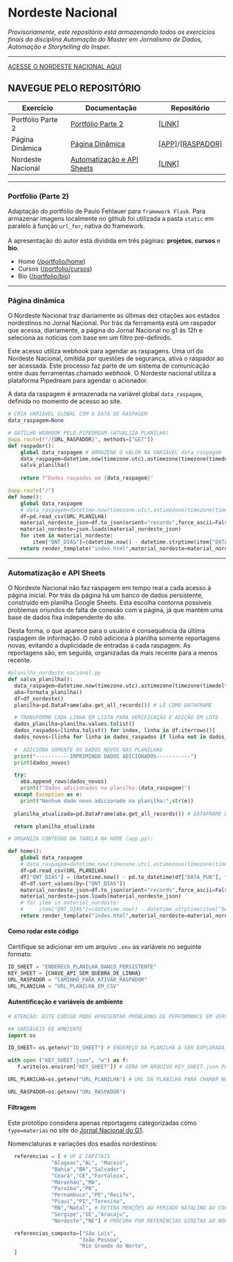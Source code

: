 # Nordeste Nacional
_Provisoriamente, este repositório está armazenando todos os exercícios finais da disciplina Automação do Master em Jornalismo de Dados, Automação e Storytelling do Insper._
<hr>

[ACESSE O NORDESTE NACIONAL AQUI](nordeste-nacional.onrender.com)

## **NAVEGUE PELO REPOSITÓRIO**
| **Exercício** | **Documentação** | **Repositório** |
------------|-------------- | --------- |
| Portfólio Parte 2 | [Portfólio Parte 2](https://github.com/cindydamasceno/nordestenacional/edit/main/README.md#p%C3%A1gina-din%C3%A2mica) | [[LINK]](https://github.com/cindydamasceno/nordestenacional/blob/main/app.py) |
| Página Dinâmica | [Página Dinâmica](https://github.com/cindydamasceno/nordestenacional/edit/main/README.md#p%C3%A1gina-din%C3%A2mica) | [[APP]](https://github.com/cindydamasceno/nordestenacional/blob/main/app.py)/[[RASPADOR]](https://github.com/cindydamasceno/nordestenacional/blob/main/nordeste_nacional.py) |
| Nordeste Nacional | [Automatização e API Sheets](https://github.com/cindydamasceno/nordestenacional/edit/main/README.md#p%C3%A1gina-din%C3%A2mica) | [[LINK]](https://github.com/cindydamasceno/nordestenacional/blob/main/planilha_nordeste_nacional.py) |

<hr>

### Portfólio (Parte 2)

Adaptação do portfólio de Paulo Fehlauer para `framework Flask`. Para armazenar imagens localmente no github foi utilizada a pasta `static` em paralelo à função `url_for`, nativa do framework. <br><br>
A apresentação do autor está dividida em três páginas: **projetos**, **cursos** e **bio**.
- Home ([/portfolio/home](https://nordeste-nacional.onrender.com/portfolio/home))
- Cursos ([/portfolio/cursos](https://nordeste-nacional.onrender.com/portfolio/cursos))
- Bio ([/portfolio/bio](https://nordeste-nacional.onrender.com/portfolio/bio))

<hr>
 
### Página dinâmica

O Nordeste Nacional traz diariamente as últimas dez citações aos estados nordestinos no Jornal Nacional. Por trás da ferramenta está um raspador que acessa, diariamente, a página do Jornal Nacional no g1 às 12h e seleciona as notícias com base em um filtro pré-definido. 

Este acesso utiliza webhook para agendar as raspagens. Uma url do Nordeste Nacional, omitida por questões de segurança, ativa o raspador ao ser acessada. Este processo faz parte de um sistema de comunicação entre duas ferramentas chamado _webhook_. O Nordeste nacional utiliza a plataforma Pipedream para agendar o acionador. 

A data da raspagem é armazenada na variável global `data_raspagem`, definida no momento de acesso ao site. 

```Python
# CRIA VARIÁVEL GLOBAL COM A DATA DE RASPAGEM
data_raspagem=None

# GATILHO WEBHOOK PELO PIPEDREAM (ATUALIZA PLANILHA)
@app.route(f"/{URL_RASPADOR}", methods=["GET"])
def raspador():
    global data_raspagem # ARMAZENA O VALOR NA VARIÁVEL data_raspagem 
    data_raspagem=datetime.now(timezone.utc).astimezone(timezone(timedelta(hours=-3))).strftime('%d/%m/%Y às %Hh%M')
    salva_planilha()
    
    return f"Dados raspados em {data_raspagem}"

@app.route("/")
def home():
    global data_raspagem
    # data_raspagem=datetime.now(timezone.utc).astimezone(timezone(timedelta(hours=-3))).strftime('%d/%m/%Y às %Hh%M')
    df=pd.read_csv(URL_PLANILHA)
    material_nordeste_json=df.to_json(orient="records",force_ascii=False,indent=4)
    material_nordeste=json.loads(material_nordeste_json)
    for item in material_nordeste:
        item["QNT_DIAS"]=(datetime.now() - datetime.strptime(item["DATA_PUB"], '%d/%m/%Y')).days
    return render_template("index.html",material_nordeste=material_nordeste,data_raspagem=data_raspagem)
```


<hr>

### Automatização e API Sheets

O Nordeste Nacional não faz raspagem em tempo real a cada acesso à página inicial. Por trás da página há um banco de dados persistente, construído em planilha Google Sheets. Esta escolha contorna possíveis problemas oriundos de falta de conexão com a página, já que mantém uma base de dados fixa independente do site. 

Desta forma, o que aparece para o usuário é consequência da última raspagem de informação. O robô adiciona à planilha somente reportagens novas, evitando a duplicidade de entradas a cada raspagem. As reportagens são, em seguida, organizadas da mais recente para a menos recente. 

```Python
#planilha_nordeste_nacional.py
def salva_planilha():
  data_raspagem=datetime.now(timezone.utc).astimezone(timezone(timedelta(hours=-3))).strftime('%d/%m/%Y às %Hh%M')
  aba=formata_planilha()
  df=df_nordeste()
  planilha=pd.DataFrame(aba.get_all_records()) # LÊ COMO DATAFRAME

  # TRANSFORMA CADA LINHA EM LISTA PARA VERIFICAÇÃO E ADIÇÃO EM LOTE
  dados_planilha=planilha.values.tolist()
  dados_raspados=[linha.tolist() for index, linha in df.iterrows()]
  dados_novos=[linha for linha in dados_raspados if linha not in dados_planilha]
  
  #  ADICIONA SOMENTE OS DADOS NOVOS NAS PLANILHAS
  print("-----------IMPRIMINDO DADOS ADICIONADOS-----------")
  print(dados_novos)

  try:
    aba.append_rows(dados_novos)
    print(f"Dados adicionados na planilha:{data_raspagem}")
  except Exception as e:
    print("Nenhum dado novo adicionado na planilha:",str(e))
  
  planilha_atualizada=pd.DataFrame(aba.get_all_records()) # DATAFRAME DA VERSÃO NOVA

  return planilha_atualizada

# ORGANIZA CONTEÚDO DA TABELA NA HOME (app.py):

def home():
    global data_raspagem
    # data_raspagem=datetime.now(timezone.utc).astimezone(timezone(timedelta(hours=-3))).strftime('%d/%m/%Y às %Hh%M')
    df=pd.read_csv(URL_PLANILHA)
    df["QNT_DIAS"] = (datetime.now() - pd.to_datetime(df["DATA_PUB"], format='%d/%m/%Y')).dt.days
    df=df.sort_values(by=["QNT_DIAS"])
    material_nordeste_json=df.to_json(orient="records",force_ascii=False,indent=4)
    material_nordeste=json.loads(material_nordeste_json)
    # for item in material_nordeste:
    #     item["QNT_DIAS"]=(datetime.now() - datetime.strptime(item["DATA_PUB"], '%d/%m/%Y')).days
    return render_template("index.html",material_nordeste=material_nordeste,data_raspagem=data_raspagem)

```

#### Como rodar este código

Certifique se adicionar em um arquivo `.env` as variáveis no seguinte formato:

```Python
ID_SHEET = "ENDERECO_PLANILHA_BANCO_PERSISTENTE"
KEY_SHEET = {CHAVE_API_SEM_QUEBRA_DE_LINHA}
URL_RASPADOR = "CAMINHO_PARA_ATIVAR_RASPADOR"
URL_PLANILHA = "URL_PLANILHA_EM_CSV"

```


#### Autentificação e variáveis de ambiente

```Python
# ATENÇÃO: ESTE CÓDIGO PODE APRESENTAR PROBLEMAS DE PERFORMANCE EM VERSÕES DO PYTHON SUPERIORES A 3.11.7

## VARIÁVEIS DE AMBIENTE
import os

ID_SHEET= os.getenv("ID_SHEET") # ENDEREÇO DA PLANILHA A SER EXPLORADA COMO BANCO PERSISTENTE

with open ("KEY_SHEET.json", "w") as f:
   f.write(os.environ["KEY_SHEET"]) # GERA UM ARQUIVO KEY_SHEET.json PARA SER ACHAMADO NO CÓDIGO

URL_PLANILHA=os.getenv("URL_PLANILHA") # URL DA PLANILHA PARA CHAMAR NO FRONT-END

URL_RASPADOR=os.getenv("URL_RASPADOR")

```

#### Filtragem 
Este protótipo considera apenas reportagens categorizadas como `type=materias` no site do [Jornal Nacional do G1](http://g1.globo.com/jornal-nacional/). 

Nomenclaturas e variações dos esados nordestinos: 
```Python
  referencias = [ # UF E CAPITAIS
              "Alagoas","AL", "Maceió",
              "Bahia","BA","Salvador",
              "Ceará","CE","Fortaleza",
              "Maranhão","MA",
              "Paraíba","PB",
              "Pernambuco","PE","Recife",
              "Piauí","PI","Teresina",
              "RN","Natal", # RETIRA MENÇÕES AO FERIADO NATALINO AO COLOCAR NATAL EM MAIÚSCULO
              "Sergipe","SE","Aracaju",
              "Nordeste","NE"] # PROCURA POR REFERÊNCIAS DIRETAS AO NORDESTE, TAMBÉM

  referencias_composto=["São Luís",
                       "João Pessoa",
                       "Rio Grande do Norte",
  ]

```
